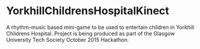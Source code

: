 # YorkhillChildrensHospitalKinect
A rhythm-music based mini-game to be used to entertain children in Yorkhill Childrens Hospital. Project is being produced as part of the Glasgow University Tech Society October 2015 Hackathon.
